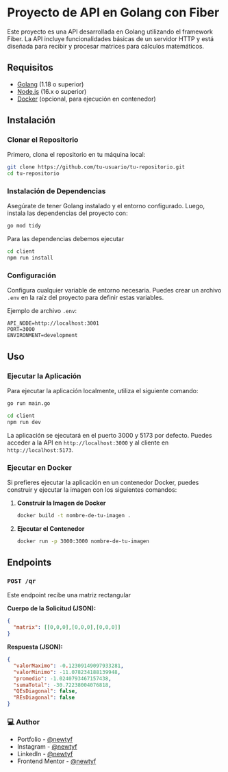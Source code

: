 # Proyecto de API en Golang con Fiber

Este proyecto es una API desarrollada en Golang utilizando el framework Fiber. La API incluye funcionalidades básicas de un servidor HTTP y está diseñada para recibir y procesar matrices para cálculos matemáticos.

## Requisitos

- [Golang](https://golang.org/dl/) (1.18 o superior)
- [Node.js](https://nodejs.org/) (16.x o superior)
- [Docker](https://www.docker.com/products/docker-desktop) (opcional, para ejecución en contenedor)

## Instalación

### Clonar el Repositorio

Primero, clona el repositorio en tu máquina local:

```sh
git clone https://github.com/tu-usuario/tu-repositorio.git
cd tu-repositorio
```

### Instalación de Dependencias

Asegúrate de tener Golang instalado y el entorno configurado. Luego, instala las dependencias del proyecto con:

```sh
go mod tidy
```

Para las dependencias debemos ejecutar
```sh
cd client
npm run install
```

### Configuración

Configura cualquier variable de entorno necesaria. Puedes crear un archivo `.env` en la raíz del proyecto para definir estas variables.

Ejemplo de archivo `.env`:

```env
API_NODE=http://localhost:3001
PORT=3000
ENVIRONMENT=development
```

## Uso

### Ejecutar la Aplicación

Para ejecutar la aplicación localmente, utiliza el siguiente comando:

```sh
go run main.go
```

```sh
cd client
npm run dev
```

La aplicación se ejecutará en el puerto 3000 y 5173 por defecto. Puedes acceder a la API en `http://localhost:3000` y al cliente en `http://localhost:5173`.

### Ejecutar en Docker

Si prefieres ejecutar la aplicación en un contenedor Docker, puedes construir y ejecutar la imagen con los siguientes comandos:

1. **Construir la Imagen de Docker**

   ```sh
   docker build -t nombre-de-tu-imagen .
   ```

2. **Ejecutar el Contenedor**

   ```sh
   docker run -p 3000:3000 nombre-de-tu-imagen
   ```

## Endpoints

### `POST /qr`

Este endpoint recibe una matriz rectangular

**Cuerpo de la Solicitud (JSON):**

```json
{
  "matrix": [[0,0,0],[0,0,0],[0,0,0]]
}
```

**Respuesta (JSON):**

```json
{
  "valorMaximo": -0.12309149097933281,
  "valorMinimo": -11.078234188139948,
  "promedio": -1.0240793467157438,
  "sumaTotal": -30.72238004076818,
  "QEsDiagonal": false,
  "REsDiagonal": false
}
```

### 💻 Author

- Portfolio - [@newtyf](https://newtyf.com)
- Instagram - [@newtyf](https://www.instagram.com/newt_yf/)
- LinkedIn - [@newtyf](https://www.linkedin.com/in/axel-mu%C3%B1oz/)
- Frontend Mentor - [@newtyf](https://www.frontendmentor.io/profile/TREz-bits)